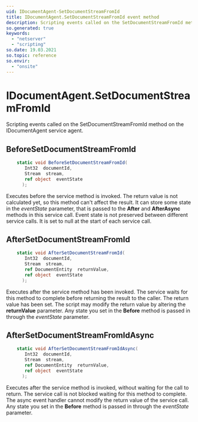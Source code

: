 ```yaml
---
uid: IDocumentAgent-SetDocumentStreamFromId
title: IDocumentAgent.SetDocumentStreamFromId event method
description: Scripting events called on the SetDocumentStreamFromId method on the IDocumentAgent service agent.
so.generated: true
keywords:
  - "netserver"
  - "scripting"
so.date: 19.03.2021
so.topic: reference
so.envir:
  - "onsite"
---
```

# IDocumentAgent.SetDocumentStreamFromId

Scripting events called on the <see cref='M:SuperOffice.CRM.Services.IDocumentAgent.SetDocumentStreamFromId'>SetDocumentStreamFromId</see> method on the <see cref='IDocumentAgent'>IDocumentAgent</see>  service agent.

## BeforeSetDocumentStreamFromId
```cs
    static void BeforeSetDocumentStreamFromId(
       Int32  documentId,
       Stream  stream,
       ref object  eventState
      );
```
Executes before the service method is invoked.
The return value is not calculated yet, so this method can't affect the result.
It can store some state in the *eventState* parameter, that is passed to the **After** and **AfterAsync** methods in this service call.
Event state is not preserved between different service calls. It is set to null at the start of each service call.
## AfterSetDocumentStreamFromId
```cs
    static void AfterSetDocumentStreamFromId(
       Int32  documentId,
       Stream  stream,
       ref DocumentEntity  returnValue,
       ref object  eventState
      );
```
Executes after the service method has been invoked. The service waits for this method to complete before returning the result to the caller.
The return value has been set. The script may modify the return value by altering the **returnValue** parameter.
Any state you set in the **Before** method is passed in through the *eventState* parameter.
## AfterSetDocumentStreamFromIdAsync
```cs
    static void AfterSetDocumentStreamFromIdAsync(
       Int32  documentId,
       Stream  stream,
       ref DocumentEntity  returnValue,
       ref object  eventState
      );
```
Executes after the service method is invoked, without waiting for the call to return.
The service call is not blocked waiting for this method to complete.
The async event handler cannot modify the return value of the service call.
Any state you set in the **Before** method is passed in through the *eventState* parameter.

